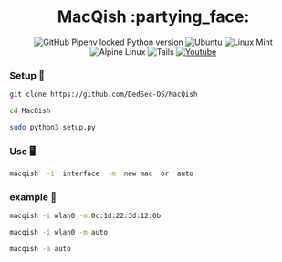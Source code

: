 <h1 align="center">MacQish :partying_face:</h1>

<span align="center">

  ![GitHub Pipenv locked Python version](https://img.shields.io/github/pipenv/locked/python-version/Jackper0/MacQuish?color=brightgreen&label=Python&logo=python&logoColor=brightgreen)
  ![Ubuntu](https://img.shields.io/badge/Ubuntu-E95420?style=flat&logo=ubuntu&logoColor=white)
  ![Linux Mint](https://img.shields.io/badge/Linux_Mint-87CF3E?style=flat&logo=linux-mint&logoColor=white)
  ![Alpine Linux](https://img.shields.io/badge/Alpine_Linux-0D597F?style=flat&logo=alpine-linux&logoColor=white)
  ![Tails](https://img.shields.io/badge/Tails%20-56347C?&style=flat&logo=tails&logoColor=white)
  <a href="https://youtu.be/c/talearners" target="_blank">![Youtube](https://img.shields.io/badge/YouTube-FF0000?style=flat&logo=youtube&logoColor=white)</a>

</span>

### Setup 🤖

```Bash
git clone https://github.com/DedSec-OS/MacQish
```
```Bash
cd MacQish
```
```Bash
sudo python3 setup.py
```

### Use 🖥️

```Bash
macqish  -i  interface  -m  new mac  or  auto
```

### example 🥇
```Bash
macqish -i wlan0 -m 0c:1d:22:3d:12:0b
```
```Bash
macqish -i wlan0 -m auto
```
```Bash
macqish -a auto 
```
